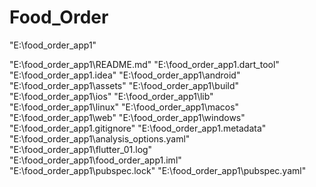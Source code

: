 # Food_Order
"E:\food_order_app1"

"E:\food_order_app1\README.md"
"E:\food_order_app1\.dart_tool"
"E:\food_order_app1\.idea"
"E:\food_order_app1\android"
"E:\food_order_app1\assets"
"E:\food_order_app1\build"
"E:\food_order_app1\ios"
"E:\food_order_app1\lib"
"E:\food_order_app1\linux"
"E:\food_order_app1\macos"
"E:\food_order_app1\web"
"E:\food_order_app1\windows"
"E:\food_order_app1\.gitignore"
"E:\food_order_app1\.metadata"
"E:\food_order_app1\analysis_options.yaml"
"E:\food_order_app1\flutter_01.log"
"E:\food_order_app1\food_order_app1.iml"
"E:\food_order_app1\pubspec.lock"
"E:\food_order_app1\pubspec.yaml"
